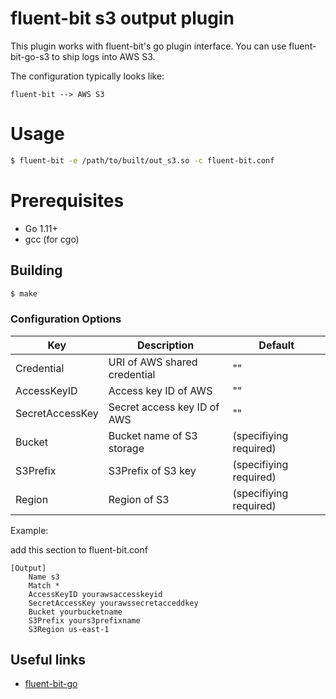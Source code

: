 # fluent-bit s3 output plugin

This plugin works with fluent-bit's go plugin interface. You can use fluent-bit-go-s3 to ship logs into AWS S3.

The configuration typically looks like:

```graphviz
fluent-bit --> AWS S3
```

# Usage

```bash
$ fluent-bit -e /path/to/built/out_s3.so -c fluent-bit.conf
```

# Prerequisites

* Go 1.11+
* gcc (for cgo)

## Building

```bash
$ make
```

### Configuration Options

| Key             | Description                                   | Default                           |
|-----------------|-----------------------------------------------|-----------------------------------|
| Credential      | URI of AWS shared credential                  | ""                                |
| AccessKeyID     | Access key ID of AWS                          | ""                                |
| SecretAccessKey | Secret access key ID of AWS                   | ""                                |
| Bucket          | Bucket name of S3 storage                     | (specifiying required)            |
| S3Prefix        | S3Prefix of S3 key                            | (specifiying required)            |
| Region          | Region of S3                                  | (specifiying required)            |

Example:

add this section to fluent-bit.conf

```properties
[Output]
    Name s3
    Match *
    AccessKeyID yourawsaccesskeyid
    SecretAccessKey yourawssecretacceddkey
    Bucket yourbucketname
    S3Prefix yours3prefixname
    S3Region us-east-1
```

## Useful links

* [fluent-bit-go](https://github.com/fluent/fluent-bit-go)
